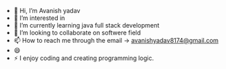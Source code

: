 - 👋 Hi, I’m Avanish  yadav
- 👀 I’m interested in 
- 🌱 I’m currently learning java full stack development
- 💞️ I’m looking to collaborate on softwere field
- 📫 How to reach me  through the email -> avanishyadav8174@gmail.com
- 😄 
- ⚡ I enjoy coding and creating programming logic.

<!---
Avanishhyadav/Avanishhyadav is a ✨ special ✨ repository because its `README.md` (this file) appears on your GitHub profile.
You can click the Preview link to take a look at your changes.
--->
